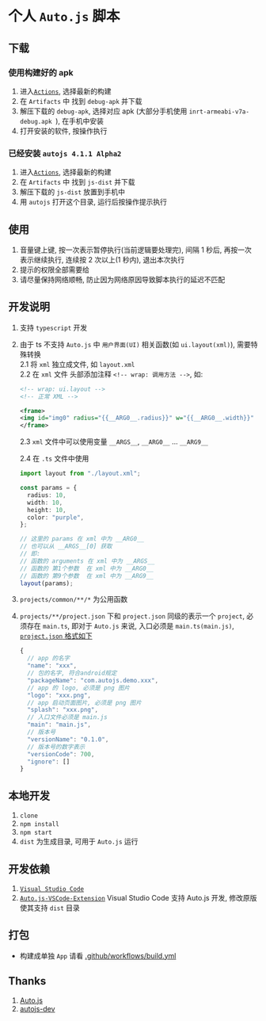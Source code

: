 # 个人 `Auto.js` 脚本

## 下载

### 使用构建好的 apk

1. 进入[`Actions`](https://github.com/demoshang/autojs-scripts/actions), 选择最新的构建
2. 在 `Artifacts` 中 找到 `debug-apk` 并下载
3. 解压下载的 `debug-apk`, 选择对应 apk (大部分手机使用 `inrt-armeabi-v7a-debug.apk `), 在手机中安装
4. 打开安装的软件, 按操作执行

### 已经安装 `autojs 4.1.1 Alpha2`

1. 进入[`Actions`](https://github.com/demoshang/autojs-scripts/actions), 选择最新的构建
2. 在 `Artifacts` 中 找到 `js-dist` 并下载
3. 解压下载的 `js-dist` 放置到手机中
4. 用 `autojs` 打开这个目录, 运行后按操作提示执行

## 使用

1. 音量键上键, 按一次表示暂停执行(当前逻辑要处理完), 间隔 1 秒后, 再按一次表示继续执行, 连续按 2 次以上(1 秒内), 退出本次执行
2. 提示的权限全部需要给
3. 请尽量保持网络顺畅, 防止因为网络原因导致脚本执行的延迟不匹配

## 开发说明

1. 支持 `typescript` 开发
2. 由于 ts 不支持 `Auto.js` 中 `用户界面(UI)` 相关函数(如 `ui.layout(xml)`), 需要特殊转换  
   2.1 将 `xml` 独立成文件, 如 `layout.xml`  
   2.2 在 `xml` 文件 头部添加注释 `<!-- wrap: 调用方法 -->`, 如:

   ```xml
   <!-- wrap: ui.layout -->
   <!-- 正常 XML -->

   <frame>
   <img id="img0" radius="{{__ARG0__.radius}}" w="{{__ARG0__.width}}" h="{{__ARG0__.height}}" tint="{{__ARG0__.color}}" src="data:image/gif;base64,R0lGODlhAQABAIAAAAUEBAAAACwAAAAAAQABAAACAkQBADs=" />
   </frame>
   ```

   2.3 `xml` 文件中可以使用变量 `__ARGS__`, `__ARG0__` ... `__ARG9__`

   2.4 在 `.ts` 文件中使用

   ```ts
   import layout from "./layout.xml";

   const params = {
     radius: 10,
     width: 10,
     height: 10,
     color: "purple",
   };

   // 这里的 params 在 xml 中为 __ARG0__
   // 也可以从 __ARGS__[0] 获取
   // 即:
   // 函数的 arguments 在 xml 中为 __ARGS__
   // 函数的 第1个参数  在 xml 中为 __ARG0__
   // 函数的 第9个参数  在 xml 中为 __ARG9__
   layout(params);
   ```

3. `projects/common/**/*` 为公用函数
4. `projects/**/project.json` 下和 `project.json` 同级的表示一个 `project`, 必须存在 `main.ts`, 即对于 `Auto.js` 来说, 入口必须是 `main.ts(main.js)`, [`project.json` 格式如下](https://github.com/demoshang/autojs-replace-inrt#%E4%BD%BF%E7%94%A8)

   ```js
   {
     // app 的名字
     "name": "xxx",
     // 包的名字, 符合android规定
     "packageName": "com.autojs.demo.xxx",
     // app 的 logo, 必须是 png 图片
     "logo": "xxx.png",
     // app 启动页面图片, 必须是 png 图片
     "splash": "xxx.png",
     // 入口文件必须是 main.js
     "main": "main.js",
     // 版本号
     "versionName": "0.1.0",
     // 版本号的数字表示
     "versionCode": 700,
     "ignore": []
   }
   ```

## 本地开发

1. `clone`
2. `npm install`
3. `npm start`
4. `dist` 为生成目录, 可用于 `Auto.js` 运行

## 开发依赖

1. [`Visual Studio Code`](https://code.visualstudio.com/)
2. [`Auto.js-VSCode-Extension`](https://github.com/demoshang/Auto.js-VSCode-Extension/releases/tag/v1.0.0) Visual Studio Code 支持 Auto.js 开发, 修改原版使其支持 `dist` 目录

## 打包

- 构建成单独 `App` 请看 [.github/workflows/build.yml](./.github/workflows/build.yml)

## Thanks


1. [Auto.js](https://github.com/hyb1996/Auto.js)
2. [autojs-dev](https://github.com/pboymt/autojs-dev)
